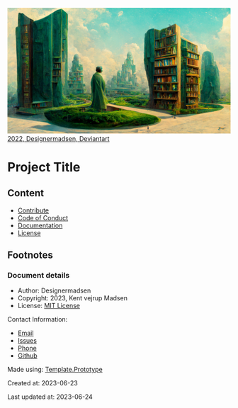 ![Repository Image that are used as a cover image social networks](./resources/cover/preview.png)
[2022, Designermadsen, Deviantart](https://www.deviantart.com/designermadsen/art/The-infinite-library-Garden-924910668)

# Project Title
## Content
* [Contribute](contributing.md)
* [Code of Conduct](code_of_conduct.md)
* [Documentation](docs/readme.md)
* [License](License.md)

## Footnotes

### Document details
* Author: Designermadsen
* Copyright: 2023, Kent vejrup Madsen
* License: [MIT License](License.md)


Contact Information: 
* [Email](mailto:kent.vejrup.madsen@designermadsen.dk)
* [Issues](https://github.com/KentVejrupMadsen/codespace.jupyter/issues)
* [Phone](tel:+4551902914)
* [Github](https://github.com/KentVejrupMadsen/codespace.jupyter)

Made using: [Template.Prototype](https://github.com/KentVejrupMadsen/template.prototype)

Created at: 2023-06-23

Last updated at: 2023-06-24

